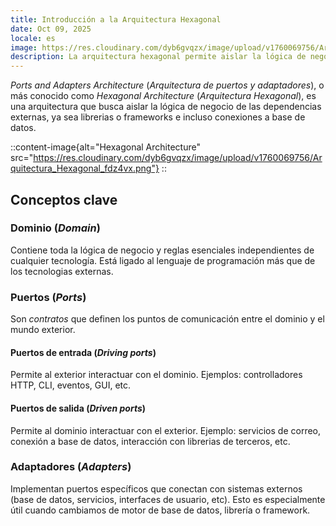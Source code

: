 ```yaml
---
title: Introducción a la Arquitectura Hexagonal
date: Oct 09, 2025
locale: es
image: https://res.cloudinary.com/dyb6gvqzx/image/upload/v1760069756/Arquitectura_Hexagonal_fdz4vx.png
description: La arquitectura hexagonal permite aislar la lógica de negocio de las dependencias externas.
---
```


_Ports and Adapters Architecture_ (_Arquitectura de puertos y adaptadores_), o más conocido como _Hexagonal Architecture_ (_Arquitectura Hexagonal_), es una arquitectura que busca aislar la lógica de negocio de las dependencias externas, ya sea librerias o frameworks e incluso conexiones a base de datos.

::content-image{alt="Hexagonal Architecture" src="https://res.cloudinary.com/dyb6gvqzx/image/upload/v1760069756/Arquitectura_Hexagonal_fdz4vx.png"}
::

## Conceptos clave

### Dominio (_Domain_)

Contiene toda la lógica de negocio y reglas esenciales independientes de cualquier tecnología. Está ligado al lenguaje de programación más que de los tecnologias externas.

### Puertos (_Ports_)

Son _contratos_ que definen los puntos de comunicación entre el dominio y el mundo exterior.

#### Puertos de entrada (_Driving ports_)

Permite al exterior interactuar con el dominio. Ejemplos: controlladores HTTP, CLI, eventos, GUI, etc.

#### Puertos de salida (_Driven ports_)

Permite al dominio interactuar con el exterior. Ejemplo: servicios de correo, conexión a base de datos, interacción con librerias de terceros, etc.

### Adaptadores (_Adapters_)

Implementan puertos específicos que conectan con sistemas externos (base de datos, servicios, interfaces de usuario, etc). Esto es especialmente útil cuando cambiamos de motor de base de datos, librería o framework.
